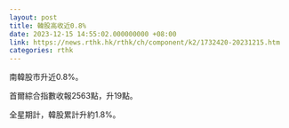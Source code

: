 ```yaml
---
layout: post
title: 韓股高收近0.8%
date: 2023-12-15 14:55:02.000000000 +08:00
link: https://news.rthk.hk/rthk/ch/component/k2/1732420-20231215.htm
categories: rthk
---
```


南韓股市升近0.8%。

首爾綜合指數收報2563點，升19點。

全星期計，韓股累計升約1.8%。
